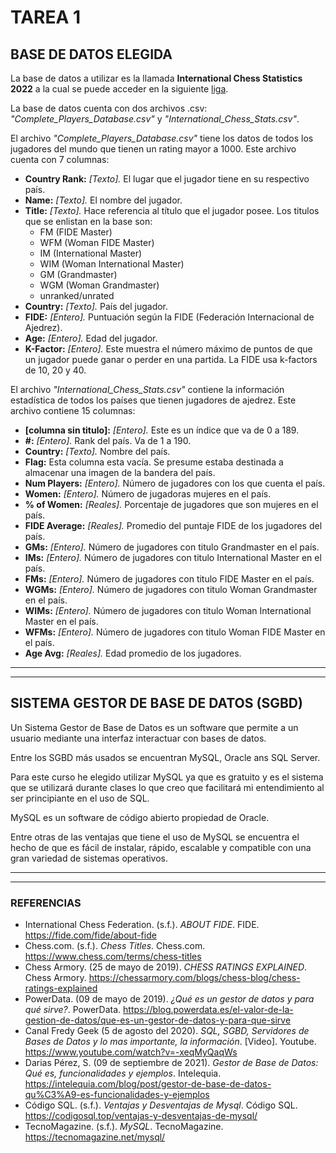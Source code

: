 # TAREA 1

## BASE DE DATOS ELEGIDA
La base de datos a utilizar es la llamada **International Chess Statistics 2022** a la cual se puede acceder en la siguiente [liga](https://www.kaggle.com/datasets/deepcontractor/international-chess-statistics-2022).

La base de datos cuenta con dos archivos .csv: *"Complete_Players_Database.csv"* y *"International_Chess_Stats.csv"*.

El archivo *"Complete_Players_Database.csv"* tiene los datos de todos los jugadores del mundo que tienen un rating mayor a 1000. Este archivo cuenta con 7 columnas:
- __Country Rank:__ _[Texto]._ El lugar que el jugador tiene en su respectivo país. 
- __Name:__ _[Texto]._ El nombre del jugador. 
- __Title:__ _[Texto]._ Hace referencia al título que el jugador posee. Los titulos que se enlistan en la base son:
    + FM (FIDE Master)
    + WFM (Woman FIDE Master)
    + IM (International Master)
    + WIM (Woman International Master)
    + GM (Grandmaster)
    + WGM (Woman Grandmaster)
    + unranked/unrated
- __Country:__ _[Texto]._ País del jugador. 
- __FIDE:__ _[Entero]._ Puntuación según la FIDE (Federación Internacional de Ajedrez).
- __Age:__ _[Entero]._ Edad del jugador.
- __K-Factor:__ _[Entero]._ Este muestra el número máximo de puntos de que un jugador puede ganar o perder en una partida. La FIDE usa k-factors de 10, 20 y 40.

El archivo *"International_Chess_Stats.csv"* contiene la información estadística de todos los países que tienen jugadores de ajedrez. Este archivo contiene 15 columnas:
- __[columna sin titulo]:__ _[Entero]._ Este es un índice que va de 0 a 189.
- __#:__ _[Entero]._ Rank del país. Va de 1 a 190.
- __Country:__ _[Texto]._ Nombre del país.
- __Flag:__ Esta columna esta vacía. Se presume estaba destinada a almacenar una imagen de la bandera del país.
- __Num Players:__ _[Entero]._ Número de jugadores con los que cuenta el país.
- __Women:__ _[Entero]._ Número de jugadoras mujeres en el país.
- __% of Women:__ _[Reales]._ Porcentaje de jugadores que son mujeres en el país.
- __FIDE Average:__ _[Reales]._ Promedio del puntaje FIDE de los jugadores del país.
- __GMs:__ _[Entero]._ Número de jugadores con titulo Grandmaster en el país.
- __IMs:__ _[Entero]._ Número de jugadores con titulo International Master en el país.
- __FMs:__ _[Entero]._ Número de jugadores con titulo FIDE Master en el país.
- __WGMs:__ _[Entero]._ Número de jugadores con titulo Woman Grandmaster en el país.
- __WIMs:__ _[Entero]._ Número de jugadores con titulo Woman International Master en el país.
- __WFMs:__ _[Entero]._ Número de jugadores con titulo Woman FIDE Master en el país.
- __Age Avg:__ _[Reales]._ Edad promedio de los jugadores.
-----
-----
## SISTEMA GESTOR DE BASE DE DATOS (SGBD)
Un Sistema Gestor de Base de Datos es un software que permite a un usuario mediante una interfaz interactuar con bases de datos. 

Entre los SGBD más usados se encuentran MySQL, Oracle ans SQL Server. 

Para este curso he elegido utilizar MySQL ya que es gratuito y es el sistema que se utilizará durante clases lo que creo que facilitará mi entendimiento al ser principiante en el uso de SQL.

MySQL es un software de código abierto propiedad de Oracle. 

Entre otras de las ventajas que tiene el uso de MySQL se encuentra el hecho de que es fácil de instalar, rápido, escalable y compatible con una gran variedad de sistemas operativos. 

-----
-----
### __REFERENCIAS__
- International Chess Federation. (s.f.). _ABOUT FIDE_. FIDE. https://fide.com/fide/about-fide
- Chess.com. (s.f.). _Chess Titles_. Chess.com. https://www.chess.com/terms/chess-titles
- Chess Armory. (25 de mayo de 2019). _CHESS RATINGS EXPLAINED_. Chess Armory. https://chessarmory.com/blogs/chess-blog/chess-ratings-explained
- PowerData. (09 de mayo de 2019). _¿Qué es un gestor de datos y para qué sirve?_. PowerData. https://blog.powerdata.es/el-valor-de-la-gestion-de-datos/que-es-un-gestor-de-datos-y-para-que-sirve
- Canal Fredy Geek (5 de agosto del 2020). _SQL, SGBD, Servidores de Bases de Datos y lo mas importante, la información_. [Video]. Youtube. https://www.youtube.com/watch?v=-xeqMyQaqWs
- Darias Pérez, S. (09 de septiembre de 2021). _Gestor de Base de Datos: Qué es, funcionalidades y ejemplos_. Intelequia. https://intelequia.com/blog/post/gestor-de-base-de-datos-qu%C3%A9-es-funcionalidades-y-ejemplos
- Código SQL. (s.f.). _Ventajas y Desventajas de Mysql_. Código SQL. https://codigosql.top/ventajas-y-desventajas-de-mysql/
- TecnoMagazine. (s.f.). _MySQL_. TecnoMagazine. https://tecnomagazine.net/mysql/